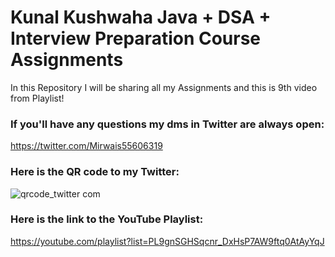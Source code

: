 # Kunal Kushwaha Java + DSA + Interview Preparation Course Assignments 
In this Repository I will be sharing all my Assignments and this is 9th video from Playlist!

### If you'll have any questions my dms in Twitter are always open: 
https://twitter.com/Mirwais55606319
### Here is the QR code to my Twitter:
![qrcode_twitter com](https://user-images.githubusercontent.com/84393177/161122661-4821f7aa-b872-44a2-85aa-8f40ba646bb5.png)

### Here is the link to the YouTube Playlist: 
https://youtube.com/playlist?list=PL9gnSGHSqcnr_DxHsP7AW9ftq0AtAyYqJ
